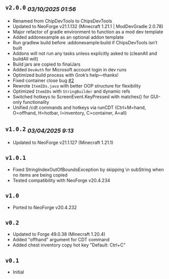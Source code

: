 ## `v2.0.0` <sub>*03/10/2025 01:56*</sub>
- Renamed from ChipDevTools to ChipsDevTools
- Updated to NeoForge v21.1.132 (Minecraft 1.21.1 | ModDevGradle 2.0.78)
- Major refactor of gradle environment to function as a mod dev template
- Added addonexample as an optional addon template
- Run gradlew build before :addonexample:build if ChipsDevTools isn’t built
- Addons will not run any tasks unless explicitly asked to (cleanAll and buildAll will)
- Build jars are copied to finalJars
- Added `DevAuth` for Microsoft account login in dev runs
- Optimized build process with Grok’s help—thanks!
- Fixed container close bug [#2](../../issues/2)
- Rewrote `ItemIDs.java` with better OOP structure for flexibility
- Optimized `ItemIDs` with `StringBuilder` and dynamic refs
- Switched hotkeys to ScreenEvent.KeyPressed with matches() for GUI-only functionality
- Unified /cdt commands and hotkeys via runCDT (Ctrl+M=hand, O=offhand, H=hotbar, I=inventory, C=container, A=all)

## `v1.0.2` <sub>*03/04/2025 9:13*</sub>
- Updated to NeoForge v21.1.127 (Minecraft 1.21.1)

## `v1.0.1`
- Fixed StringIndexOutOfBoundsException by skipping \n subString when no items are being copied
- Tested compatibility with NeoForge v20.4.234

## `v1.0`
- Ported to NeoForge v20.4.232

## `v0.2`
- Updated to Forge 49.0.38 (Minecraft 1.20.4)
- Added "offhand" argument for CDT command
- Added chest inventory copy hot key "Default: Ctrl+C"

## `v0.1`
- Initial
